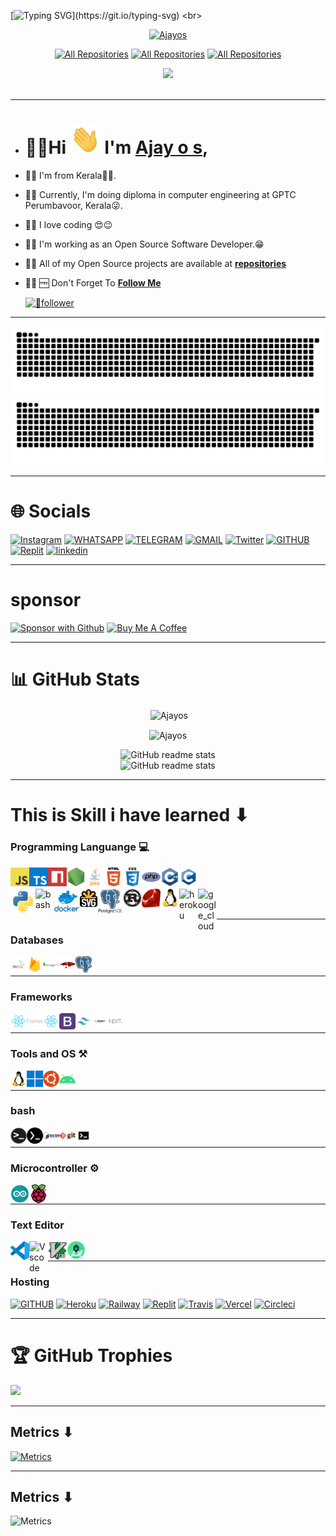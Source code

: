 [![Typing SVG](https://readme-typing-svg.herokuapp.com?color=%232DD309&size=28&lines=HI+I'm+AJAY+O+S;Nice+to+meet+you..!)](https://git.io/typing-svg)
<br>
<div align="center">

[![Ajayos](https://github.com/Ajayos.png?size=200)](https://github.com/Ajayos) 

<a href="https://github.com/Ajayos?tab=repositories"><img alt="All Repositories" title="All Repositories" src="https://custom-icon-badges.herokuapp.com/badge/-All%20Repos-2962FF?style=for-the-badge&logoColor=white&logo=repo"/></a>
<a href="https://github.com/PKG-A-O-S"><img alt="All Repositories" title="PACKAGES" src="https://custom-icon-badges.herokuapp.com/badge/-PACKAGES-2962FF?style=for-the-badge&logoColor=white&logo=Organization"/></a> <a href="https://github.com/TB-SUDO"><img alt="All Repositories" title="TEAM BLACK_SUDO" src="https://custom-icon-badges.herokuapp.com/badge/-TB_SUDO-2962FF?style=for-the-badge&logoColor=white&logo=Organization"/></a>

<a href="https://github.com/Ajayos/Ajayos">
<img src="https://profile-counter.glitch.me/{Ajayos}/count.svg"></a>
</div>
<br>

---

- # 👨‍💻Hi&nbsp;<a href="Hey"><img src="./Hi.gif" width="48px"></a> I'm [Ajay o s](https://github.com/Ajayos),
- 👨‍💻 I'm from Kerala🙌💖.
- 👨‍💻 Currently, I'm doing diploma in computer engineering at GPTC Perumbavoor, Kerala😜. 
- 👨‍💻 I love coding 😍😉
- 👨‍💻 I'm working as an Open Source Software Developer.😁 
- 👨‍💻 All of my Open Source projects are available at **[repositories](https://github.com/Ajayos?tab=repositories)**
- 👨‍💻 🆓 Don't Forget To **[Follow Me](https://github.com/Ajayos)**

   [![👨follower](https://custom-icon-badges.herokuapp.com/github/followers/Ajayos?color=236ad3&labelColor=1155ba&style=for-the-badge&logo=person-add&label=Follow&logoColor=white)](https://github.com/Ajayos?tab=followers)

---

![GitHub Snake Light](github-user-contribution.svg#gh-light-mode-only)
![GitHub Snake dark ](github-user-contribution.svg#gh-dark-mode-only)

---
# **🌐 Socials**

[![Instagram](https://img.shields.io/badge/Instagram-E4405F?style=for-the-badge&logo=instagram&logoColor=white)](https://instagram.com/_ajay_o_s_)
[![WHATSAPP](https://img.shields.io/badge/WhatsApp-25D366?style=for-the-badge&logo=whatsapp&logoColor=white)](https://api.whatsapp.com/send?phone=919188346721&text=%20Hi%20I%20Am%20From%20Github%20💖)
[![TELEGRAM](https://img.shields.io/badge/Telegram-2CA5E0?style=for-the-badge&logo=telegram&logoColor=white)](https://t.me/_ajay_o_s_) 
[![GMAIL](https://img.shields.io/badge/Gmail-D14836?style=for-the-badge&logo=gmail&logoColor=white)](mailto:ajayosakhub@gmail.com?subject=[%20FROM%20GITHUB%20])
[![Twitter](https://img.shields.io/badge/twitter-2CA5E0?style=for-the-badge&logo=twitter&logoColor=white)](https://twitter.com/_ajay_o_s_)
[![GITHUB](https://img.shields.io/badge/github-000000?style=for-the-badge&logo=github&logoColor=white)](https://github.com/Ajayos)
[![Replit](https://img.shields.io/badge/replit-000008?style=for-the-badge&logo=replit&logoColor=white)](https://replit.com/@Ajay-o-s/)
[![linkedin](https://img.shields.io/badge/linkedin-236ad3?style=for-the-badge&logo=linkedin&logoColor=white)](https://www.linkedin.com/in/ajay-o-s/)

---

# **sponsor**

<a href="https://github.com/sponsors/Ajayos" target="_blank"><img alt="Sponsor with Github" title="Sponsor with Github" src="https://custom-icon-badges.herokuapp.com/badge/Sponsor-pink?style=for-the-badge&logo=GitHub&color=black"/></a>    <a href="https://www.buymeacoffee.com/Ajayos" target="_blank"><img src="https://cdn.buymeacoffee.com/buttons/default-black.png" alt="Buy Me A Coffee" height="28" width="119"></a>
<br>

---

# **📊 GitHub Stats**
<div align="center">
<p>&nbsp;<img align="center" src="https://github-readme-stats.vercel.app/api?username=Ajayos&show_icons=true&theme=highcontrast" alt="Ajayos" /></p><p><img align="center" src="https://github-readme-streak-stats.herokuapp.com/?user=Ajayos&theme=highcontrast" alt="Ajayos" /></p>
<img src="https://github-readme-stats.vercel.app/api/top-langs/?username=sreza78&theme=vision-friendly-dark&hide_border=false&include_all_commits=false&count_private=false&layout=compact" alt="GitHub readme stats" width=405px>
<br><img src="https://github-readme-stats.vercel.app/api/top-langs/?username=Ajayos&layout=compact&theme=onedark&langs_count=6&hide_border=true&hide=jupyter%20notebook,vim%20script,shell,roff,css,scheme,scss&title_color=58A6FF&icon_color=1F6FEB&text_color=C3D1D9&bg_color=0D1117&custom_title=Summary" alt="GitHub readme stats" width=405px>

</div>

---

# This is Skill i have learned ⬇


### Programming Languange 💻

<img   align="left" alt="JavaScript" width="30px" src="https://raw.githubusercontent.com/github/explore/80688e429a7d4ef2fca1e82350fe8e3517d3494d/topics/javascript/javascript.png" />
<img   align="left" alt="TypeScript" width="30px" src="https://raw.githubusercontent.com/github/explore/80688e429a7d4ef2fca1e82350fe8e3517d3494d/topics/typescript/typescript.png" />
<img   align="left" alt="NPM" width="30px" src="https://raw.githubusercontent.com/github/explore/master/topics/npm/npm.png" />
<img   align="left" alt="Node.js" width="30px" src="https://raw.githubusercontent.com/github/explore/80688e429a7d4ef2fca1e82350fe8e3517d3494d/topics/nodejs/nodejs.png" />
<img   align="left" alt="Java" width="30px" src="https://raw.githubusercontent.com/github/explore/master/topics/java/java.png" />
<img   align="left" alt="HTML5" width="30px" src="https://raw.githubusercontent.com/github/explore/80688e429a7d4ef2fca1e82350fe8e3517d3494d/topics/html/html.png" />
<img   align="left" alt="CSS3" width="30px" src="https://raw.githubusercontent.com/github/explore/80688e429a7d4ef2fca1e82350fe8e3517d3494d/topics/css/css.png" />
<img   align="left" alt="Php" width="30px" src="https://raw.githubusercontent.com/github/explore/master/topics/php/php.png" />
<img   align="left" alt="C++" width="30px" src="https://raw.githubusercontent.com/github/explore/master/topics/cpp/cpp.png" />
<img   align="left" alt="C" width="30px" src="https://raw.githubusercontent.com/github/explore/master/topics/c/c.png" /><br></br>

<img   align="left" alt="PYTHON" width="40px" src="https://raw.githubusercontent.com/devicons/devicon/master/icons/python/python-original.svg" />
<img   align="left" alt="bash" width="30px" src="https://www.vectorlogo.zone/logos/gnu_bash/gnu_bash-icon.svg" />
<img   align="left" alt="DOCKER" width="40px" src="https://raw.githubusercontent.com/github/explore/master/topics/docker/docker.png" />
<img   align="left" alt="SVG" width="30px" src="https://raw.githubusercontent.com/github/explore/master/topics/svg/svg.png" />
<img   align="left" alt="postgresql" width="40px" src="https://raw.githubusercontent.com/devicons/devicon/master/icons/postgresql/postgresql-original-wordmark.svg" />
<img   align="left" alt="Rust" width="30px" src="https://raw.githubusercontent.com/github/explore/master/topics/rust/rust.png" />
<img   align="left" alt="Ruby" width="30px" src="https://raw.githubusercontent.com/github/explore/master/topics/ruby/ruby.png" />
<img   align="left" alt="linux" width="30px" src="https://raw.githubusercontent.com/devicons/devicon/master/icons/linux/linux-original.svg" />
<img   align="left" alt="heroku" width="30px" src="https://www.vectorlogo.zone/logos/heroku/heroku-icon.svg" />
<img   align="left" alt="google_cloud" width="30px" src="https://www.vectorlogo.zone/logos/google_cloud/google_cloud-icon.svg" />
<br><br>

---

### Databases

<img align="left" alt="MySQL" width="26px" src="https://raw.githubusercontent.com/github/explore/80688e429a7d4ef2fca1e82350fe8e3517d3494d/topics/mysql/mysql.png" />
<img align="left" alt="Firebase" width="26px" src="https://raw.githubusercontent.com/github/explore/master/topics/firebase/firebase.png" />
<img align="left" alt="MongoDB" width="26px" src="https://raw.githubusercontent.com/github/explore/master/topics/mongodb/mongodb.png" />
<img align="left" alt="MongoDB" width="26px" src="https://raw.githubusercontent.com/github/explore/master/topics/mongoose/mongoose.png" />
<img align="left" alt="PostgreSQL" width="26px" src="https://raw.githubusercontent.com/github/explore/main/topics/postgresql/postgresql.png" />
<br>

---
### Frameworks

<img align="left" alt="React" width="26px" src="https://raw.githubusercontent.com/github/explore/80688e429a7d4ef2fca1e82350fe8e3517d3494d/topics/react/react.png" />
<img align="left" alt="Express JS" width="26px" src="https://raw.githubusercontent.com/github/explore/main/topics/express/express.png" />
<img align="left" alt="React Native" width="26px" src="https://raw.githubusercontent.com/github/explore/main/topics/react-native/react-native.png" />
<img align="left" alt="Bootstrap" width="26px" src="https://raw.githubusercontent.com/github/explore/main/topics/bootstrap/bootstrap.png" />
<img align="left" alt="Tailwindcss" width="26px" src="https://raw.githubusercontent.com/github/explore/main/topics/tailwind/tailwind.png" />
<img align="left" alt="Jquery" width="26px" src="https://raw.githubusercontent.com/github/explore/main/topics/jquery/jquery.png" />
<img align="left" alt="NextJS" width="26px" src="https://raw.githubusercontent.com/github/explore/main/topics/nextjs/nextjs.png" />
<br>

---

### Tools and OS ⚒

<img align="left" alt="Linux" width="26px" src="https://raw.githubusercontent.com/github/explore/master/topics/linux/linux.png" />
<img align="left" alt="windows" width="26px" src="https://raw.githubusercontent.com/github/explore/master/topics/windows/windows.png" />
<img align="left" alt="ubuntu" width="26px" src="https://raw.githubusercontent.com/github/explore/master/topics/ubuntu/ubuntu.png" />
<img align="left" alt="android" width="26px" src="https://raw.githubusercontent.com/github/explore/master/topics/android/android.png" />
<br>

---

### bash

<img align="left" alt="terminal" width="26px" src="https://raw.githubusercontent.com/github/explore/master/topics/terminal/terminal.png" />
<img align="left" alt="termux" width="26px" src="https://raw.githubusercontent.com/github/explore/master/topics/termux/termux.png" />
<img align="left" alt="bash" width="26px" src="https://raw.githubusercontent.com/github/explore/master/topics/bash/bash.png" />
<img align="left" alt="bash" width="26px" src="https://raw.githubusercontent.com/github/explore/master/topics/git/git.png" />
<img align="left" alt="Cli" width="26px" src="https://raw.githubusercontent.com/github/explore/master/topics/cli/cli.png" />
<br>

---

### Microcontroller ⚙

<img align="left" alt="Arduino" width="30px" src="https://raw.githubusercontent.com/github/explore/master/topics/arduino/arduino.png" />
<img align="left" alt="Raspberry PI" width="30px" src="https://raw.githubusercontent.com/github/explore/main/topics/raspberry-pi/raspberry-pi.png" />
<br>

---

### Text Editor 

<img align="left" alt="Vscode" width="30px" src="https://raw.githubusercontent.com/github/explore/main/topics/visual-studio-code/visual-studio-code.png" />
<img align="left" alt="Vscode" width="30px" src="https://upload.wikimedia.org/wikipedia/commons/5/59/Visual_Studio_Icon_2019.svg" />
<img align="left" alt="Vim" width="30px" src="https://raw.githubusercontent.com/github/explore/main/topics/vim/vim.png" />
<img align="left" alt="Androidstudio" width="30px" src="https://raw.githubusercontent.com/github/explore/main/topics/android-studio/android-studio.png" />
<br>

---

### Hosting

[![GITHUB](https://img.shields.io/badge/github-000000?style=for-the-badge&logo=github&logoColor=white)](https://github.com/) [![Heroku](https://img.shields.io/badge/Heroku-430098?style=for-the-badge&logo=heroku&logoColor=white)](https://www.heroku.com/) [![Railway](https://img.shields.io/badge/railway-000005?style=for-the-badge&logo=railway&logoColor=white)](https://http://railway.app/)  [![Replit](https://img.shields.io/badge/replit-000008?style=for-the-badge&logo=replit&logoColor=white)](https://replit.com/@Ajayos/) [![Travis](https://img.shields.io/badge/travis%20ci-994010?style=for-the-badge&logo=travis&logoColor=white)](https://travis-ci.org/) [![Vercel](https://img.shields.io/badge/Vercel-00000?style=for-the-badge&logo=Vercel&logoColor=white)](https://vercel.com/) [![Circleci](https://img.shields.io/badge/circleci-600000?style=for-the-badge&logo=circleci&logoColor=white)](https://circleci.com/)
<br>

---

# 🏆 GitHub Trophies
![](https://github-profile-trophy.vercel.app/?username=Ajayos&theme=onedark&no-frame=false&no-bg=true&margin-w=4)


---

## Metrics ⬇


[![Metrics](https://github.com/Ajayos/Ajayos/actions/workflows/Metrics.yml/badge.svg?branch=main)](https://github.com/Ajayos/Ajayos/actions/workflows/Metrics.yml)

---


## Metrics ⬇

![Metrics](https://metrics.lecoq.io/Ajayos?template=classic&base.indepth=true&base.hireable=true&repositories.forks=true&isocalendar=1&languages=1&lines=1&stars=1&habits=1&followup=1&reactions=1&people=1&introduction=1&discussions=1&starlists=1&achievements=1&activity=1&gists=1&pagespeed=1&tweets=1&base=header%2C%20activity%2C%20community%2C%20repositories%2C%20metadata&base.indepth=true&base.hireable=true&base.skip=false&isocalendar=false&isocalendar.duration=half-year&languages=false&languages.limit=8&languages.threshold=0%25&languages.other=false&languages.colors=github&languages.aliases=javascript%3AJS%20%2C%20typescript%3ATS%20%2C%20shellscrip%3ASH&languages.sections=most-used&languages.indepth=false&languages.analysis.timeout=15&languages.analysis.timeout.repositories=7.5&languages.categories=markup%2C%20programming&languages.recent.categories=markup%2C%20programming&languages.recent.load=300&languages.recent.days=14&lines=false&lines.sections=base&lines.repositories.limit=4&lines.history.limit=1&stars=false&stars.limit=4&habits=false&habits.from=200&habits.days=14&habits.facts=true&habits.charts=false&habits.charts.type=classic&habits.trim=false&habits.languages.limit=8&habits.languages.threshold=0%25&followup=false&followup.sections=repositories&followup.indepth=false&followup.archived=true&reactions=false&reactions.limit=200&reactions.limit.issues=100&reactions.limit.discussions=100&reactions.limit.discussions.comments=100&reactions.days=0&reactions.display=absolute&people=false&people.limit=24&people.identicons=true&people.identicons.hide=false&people.size=28&people.types=javascript%3AJS%20%2C%20typescript%3ATS%20%2C%20shellscrip%3ASH&people.thanks=Ajayos&people.sponsors.custom=Ajayos&people.shuffle=true&introduction=false&introduction.title=true&discussions=false&discussions.categories=true&discussions.categories.limit=0&starlists=false&starlists.limit=2&starlists.limit.repositories=2&starlists.languages=false&starlists.limit.languages=8&starlists.shuffle.repositories=true&achievements=false&achievements.threshold=X&achievements.secrets=true&achievements.display=compact&achievements.limit=0&activity=false&activity.limit=5&activity.load=300&activity.days=14&activity.visibility=all&activity.timestamps=true&activity.filter=all&gists=false&pagespeed=false&pagespeed.url=https%3A%2F%2Fgithub.com%2FAjayos&pagespeed.detailed=true&pagespeed.screenshot=true&pagespeed.pwa=true&tweets=false&tweets.user=.user.twitter&tweets.attachments=true&tweets.limit=2&config.timezone=Asia%2FKolkata&config.twemoji=true)
